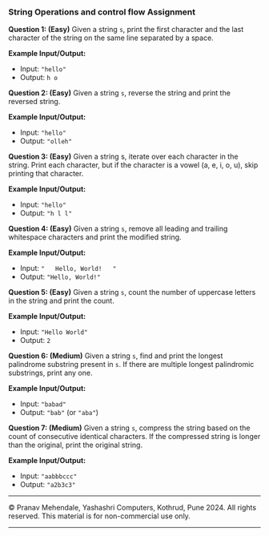 ### String Operations and control flow Assignment

**Question 1: (Easy)**
Given a string `s`, print the first character and the last character of the string on the same line separated by a space.

**Example Input/Output:**
- Input: `"hello"`
- Output: `h o`

**Question 2: (Easy)**
Given a string `s`, reverse the string and print the reversed string.

**Example Input/Output:**
- Input: `"hello"`
- Output: `"olleh"`

**Question 3: (Easy)**
Given a string s, iterate over each character in the string. Print each character, but if the character is a vowel (a, e, i, o, u), skip printing that character.

**Example Input/Output:**
- Input: `"hello"`
- Output: `"h l l"`

**Question 4: (Easy)**
Given a string `s`, remove all leading and trailing whitespace characters and print the modified string.

**Example Input/Output:**
- Input: `"   Hello, World!   "`
- Output: `"Hello, World!"`

**Question 5: (Easy)**
Given a string `s`, count the number of uppercase letters in the string and print the count.

**Example Input/Output:**
- Input: `"Hello World"`
- Output: `2`

**Question 6: (Medium)**
Given a string `s`, find and print the longest palindrome substring present in `s`. If there are multiple longest palindromic substrings, print any one.

**Example Input/Output:**
- Input: `"babad"`
- Output: `"bab"` (or `"aba"`)

**Question 7: (Medium)**
Given a string `s`, compress the string based on the count of consecutive identical characters. If the compressed string is longer than the original, print the original string.

**Example Input/Output:**
- Input: `"aabbbccc"`
- Output: `"a2b3c3"`

---
&copy; Pranav Mehendale, Yashashri Computers, Kothrud, Pune 2024. All rights reserved. This material is for non-commercial use only.

---